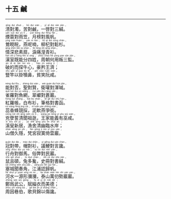 ## 十五 鹹
---
<div>

<p>
<ruby><rb> 清對濁，苦對鹹，一啓對三緘。 </rb> <rt>qīng  duì  zhuó ， kǔ  duì  xián ， yī  qǐ  duì  sān  jiān 。</rt></ruby><BR>
<ruby><rb> 煙蓑對雨笠，月榜對風帆。 </rb> <rt>yān  suō  duì  yǔ  lì ， yuè  bǎng  duì  fēng  fān 。</rt></ruby><BR>
<ruby><rb> 鶯睍睆，燕呢喃，柳杞對鬆杉。 </rb> <rt>yīng  xiàn  huàn ， yàn  ní  nán ， liǔ  qǐ  duì  sōng  shān 。</rt></ruby><BR>
<ruby><rb> 情深悲素扇，淚痛溼青衫。 </rb> <rt>qíng  shēn  bēi  sù  shàn ， lèi  tòng  shī  qīng  shān 。</rt></ruby><BR>
<ruby><rb> 漢室既能分四姓，周朝何用叛三監。 </rb> <rt>hàn  shì  jì  néng  fēn  sì  xìng ， zhōu  cháo  hé  yòng  pàn  sān  jiān 。</rt></ruby><BR>
<ruby><rb> 破的而探牛心，豪矜王濟； </rb> <rt>pò  dì  ér  tàn  niú  xīn ， háo  jīn  wáng  jì ；</rt></ruby><BR>
<ruby><rb> 豎竿以掛犢鼻，貧笑阮咸。 </rb> <rt>shù  gān  yǐ  guà  dú  bí ， pín  xiào  ruǎn  xián 。</rt></ruby><BR></P>

<p>
<ruby><rb> 能對否，聖對賢，衛瓘對渾瑊。 </rb> <rt>néng  duì  fǒu ， shèng  duì  xián ， wèi  guàn  duì  hún  jiān 。</rt></ruby><BR>
<ruby><rb> 雀羅對魚網，翠巘對蒼巖。 </rb> <rt>què  luó  duì  yú  wǎng ， cuì  yǎn  duì  cāng  yán 。</rt></ruby><BR>
<ruby><rb> 紅羅帳，白布衫，筆格對書函。 </rb> <rt>hóng  luó  zhàng ， bái  bù  shān ， bǐ  gé  duì  shū  hán 。</rt></ruby><BR>
<ruby><rb> 蕊香蜂競採，泥軟燕爭銜。 </rb> <rt>ruǐ  xiāng  fēng  jìng  cǎi ， ní  ruǎn  yàn  zhēng  xián 。</rt></ruby><BR>
<ruby><rb> 兇孽誓清聞祖逖，王家能義有巫咸。 </rb> <rt>xiōng  niè  shì  qīng  wén  zǔ  tì ， wáng  jiā  néng  yì  yǒu  wū  xián 。</rt></ruby><BR>
<ruby><rb> 溪叟新居，漁舍清幽臨水岸； </rb> <rt>xī  sǒu  xīn  jū ， yú  shě  qīng  yōu  lín  shuǐ  àn ；</rt></ruby><BR>
<ruby><rb> 山僧久隱，梵宮寂寞倚雲巖。 </rb> <rt>shān  sēng  jiǔ  yǐn ， fàn  gōng  jì  mò  yǐ  yún  yán 。</rt></ruby><BR></P>

<p>
<ruby><rb> 冠對帶，帽對衫，議鯁對言讒。 </rb> <rt>guān  duì  dài ， mào  duì  shān ， yì  gěng  duì  yán  chán 。</rt></ruby><BR>
<ruby><rb> 行舟對御馬，俗弊對民巖。 </rb> <rt>xíng  zhōu  duì  yù  mǎ ， sú  bì  duì  mín  yán 。</rt></ruby><BR>
<ruby><rb> 鼠且碩，兔多毚，史冊對書緘。 </rb> <rt>shǔ  qiě  shuò ， tù  duō  chán ， shǐ  cè  duì  shū  jiān 。</rt></ruby><BR>
<ruby><rb> 塞城聞奏角，江浦認歸帆。 </rb> <rt>sāi  chéng  wén  zòu  jiǎo ， jiāng  pǔ  rèn  guī  fān 。</rt></ruby><BR>
<ruby><rb> 河水一源形瀰瀰，泰山萬仞勢巖巖。 </rb> <rt>hé  shuǐ  yī  yuán  xíng  mí  mí ， tài  shān  wàn  rèn  shì  yán  yán 。</rt></ruby><BR>
<ruby><rb> 鄭爲武公，賦緇衣而美德； </rb> <rt>zhèng  wèi  wǔ  gōng ， fù  zī  yī  ér  měi  dé ；</rt></ruby><BR>
<ruby><rb> 周因巷伯，歌貝錦以傷讒。 </rb> <rt>zhōu  yīn  xiàng  bó ， gē  bèi  jǐn  yǐ  shāng  chán 。</rt></ruby><BR></P>

</div>
